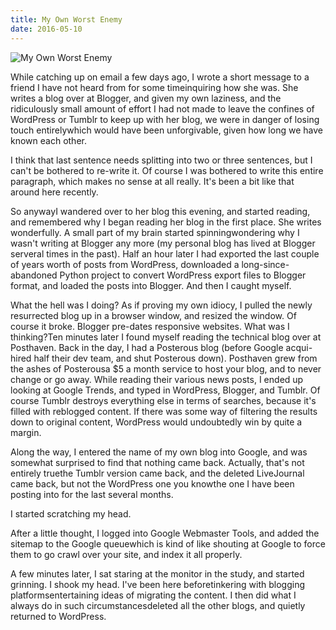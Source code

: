 ```yaml
---
title: My Own Worst Enemy
date: 2016-05-10
---
```


![My Own Worst Enemy](https://source.unsplash.com/vP3pnOoCiYE/1600x900)

While catching up on email a few days ago, I wrote a short message to a friend I have not heard from for some timeinquiring how she was. She writes a blog over at Blogger, and given my own laziness, and the ridiculously small amount of effort I had not made to leave the confines of WordPress or Tumblr to keep up with her blog, we were in danger of losing touch entirelywhich would have been unforgivable, given how long we have known each other.

I think that last sentence needs splitting into two or three sentences, but I can't be bothered to re-write it. Of course I was bothered to write this entire paragraph, which makes no sense at all really. It's been a bit like that around here recently.

So anywayI wandered over to her blog this evening, and started reading, and remembered why I began reading her blog in the first place. She writes wonderfully. A small part of my brain started spinningwondering why I wasn't writing at Blogger any more (my personal blog has lived at Blogger serveral times in the past). Half an hour later I had exported the last couple of years worth of posts from WordPress, downloaded a long-since-abandoned Python project to convert WordPress export files to Blogger format, and loaded the posts into Blogger. And then I caught myself.

What the hell was I doing? As if proving my own idiocy, I pulled the newly resurrected blog up in a browser window, and resized the window. Of course it broke. Blogger pre-dates responsive websites. What was I thinking?Ten minutes later I found myself reading the technical blog over at Posthaven. Back in the day, I had a Posterous blog (before Google acqui-hired half their dev team, and shut Posterous down). Posthaven grew from the ashes of Posterousa $5 a month service to host your blog, and to never change or go away. While reading their various news posts, I ended up looking at Google Trends, and typed in WordPress, Blogger, and Tumblr. Of course Tumblr destroys everything else in terms of searches, because it's filled with reblogged content. If there was some way of filtering the results down to original content, WordPress would undoubtedly win by quite a margin.

Along the way, I entered the name of my own blog into Google, and was somewhat surprised to find that nothing came back. Actually, that's not entirely truethe Tumblr version came back, and the deleted LiveJournal came back, but not the WordPress one you knowthe one I have been posting into for the last several months.

I started scratching my head.

After a little thought, I logged into Google Webmaster Tools, and added the sitemap to the Google queuewhich is kind of like shouting at Google to force them to go crawl over your site, and index it all properly.

A few minutes later, I sat staring at the monitor in the study, and started grinning. I shook my head. I've been here beforetinkering with blogging platformsentertaining ideas of migrating the content. I then did what I always do in such circumstancesdeleted all the other blogs, and quietly returned to WordPress.